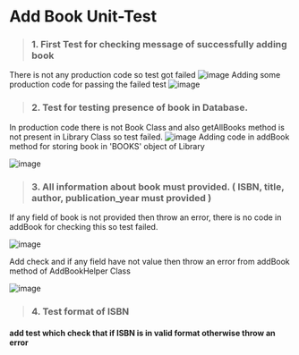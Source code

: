 # Add Book Unit-Test
   > ###  1. First Test for checking message of successfully adding book
There is not any production code so test got failed
![image](https://github.com/user-attachments/assets/fcd397cb-1234-4869-a591-92144747e47a)
Adding some production code for passing the failed test
![image](https://github.com/user-attachments/assets/176761b1-b75d-444f-969d-bb6a2c53005a)
   > ###  2. Test for testing presence of book in Database.
In production code there is not Book Class and also getAllBooks method is not present in Library Class so test failed.
![image](https://github.com/user-attachments/assets/928462ad-7f07-47bb-9a79-3055b613a055)
Adding code in addBook method for storing book in 'BOOKS' object of Library

![image](https://github.com/user-attachments/assets/b302b2a2-df9c-4354-b410-d714311f6f92)

   > ###  3. All information about book must provided. ( ISBN, title, author, publication_year must provided )
If any field of book is not provided then throw an error, there is no code in addBook for checking this so test failed.

![image](https://github.com/user-attachments/assets/4e26d52b-59d0-4d45-ad5b-c43f8559e120)

Add check and if any field have not value then throw an error from addBook method of AddBookHelper Class

![image](https://github.com/user-attachments/assets/4f4f640f-bf45-457e-9734-31572a0b0166)

   > ###  4. Test format of ISBN
#### add test which check that if ISBN is in valid format otherwise throw an error
